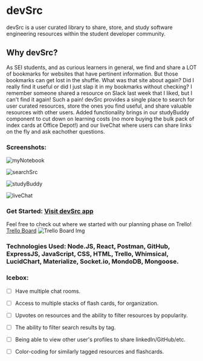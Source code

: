 # devSrc

devSrc is a user curated library to share, store, and study software engineering resources within the student developer community.

## Why devSrc?

As SEI students, and as curious learners in general, we find and share a LOT of bookmarks for websites that have pertinent information. But those bookmarks can get lost in the shuffle. 
What was that site about again? Did I really find it useful or did I just slap it in my bookmarks without checking? I remember someone shared a resource on Slack last week that I liked, but I can't find it again! Such a pain!
devSrc provides a single place to search for user curated resources, store the ones you find useful, and share valuable resources with other users.
Added functionality brings in our studyBuddy component to cut down on learning costs (no more buying the bulk pack of index cards at Office Depot!) and our liveChat where users can share links on the fly and ask eachother questions.

### Screenshots: 


![myNotebook](https://i.imgur.com/KcROtYd.png)

![searchSrc](https://i.imgur.com/y3aHhTO.png)

![studyBuddy](https://i.imgur.com/N7FAL5M.png)

![liveChat](https://i.imgur.com/RXLLYLm.png)


### Get Started: [Visit devSrc app](https://devsrc.herokuapp.com/)
Feel free to check out where we started with our planning phase on Trello!
[Trello Board](https://trello.com/b/aNIS4obZ/devsrc) 
![Trello Board Img](https://i.imgur.com/vbqoX6S.png)   

### Technologies Used: Node.JS, React, Postman, GitHub, ExpressJS, JavaScript, CSS, HTML, Trello, Whimsical, LucidChart, Materialize, Socket.io, MondoDB, Mongoose.

### Icebox:
- [ ] Have multiple chat rooms. 
- [ ] Access to multiple stacks of flash cards, for organization.
- [ ] Upvotes on resources and the ability to filter resources by popularity.
- [ ] The ability to filter search results by tag.
- [ ] Being able to view other user's profiles to share linkedIn/GitHub/etc.
- [ ] Color-coding for similarly tagged resources and flashcards.
  